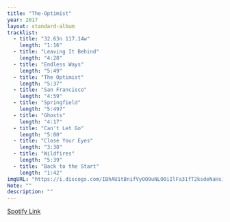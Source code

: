 ```yaml
---
title: "The-Optimist"
year: 2017
layout: standard-album
tracklist:
  - title: "32.63n 117.14w" 
    length: "1:16"
  - title: "Leaving It Behind" 
    length: "4:28"
  - title: "Endless Ways" 
    length: "5:49"
  - title: "The Optimist" 
    length: "5:37"
  - title: "San Francisco" 
    length: "4:59"
  - title: "Springfield" 
    length: "5:497"
  - title: "Ghosts" 
    length: "4:17"
  - title: "Can't Let Go" 
    length: "5:00"
  - title: "Close Your Eyes" 
    length: "3:38"
  - title: "Wildfires" 
    length: "5:39"
  - title: "Back to the Start"
    length: "1:42"
imgURL: "https://i.discogs.com/IBhAU1tBnifVyOO9uNLO0iIlFa31fT2ksdeNaHs1sh0/rs:fit/g:sm/q:90/h:600/w:600/czM6Ly9kaXNjb2dz/LWRhdGFiYXNlLWlt/YWdlcy9SLTEwNDE5/NTc1LTE0OTcwOTM1/OTMtODUwMi5qcGVn.jpeg"
Note: ""
description: ""
---
```

[Spotify Link]()
